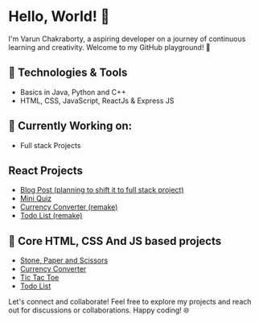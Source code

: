 # Hello, World! 👋

I'm Varun Chakraborty, a aspiring developer on a journey of continuous learning and creativity. Welcome to my GitHub playground! 🚀

## 🔧 Technologies & Tools
- Basics in Java, Python and C++
- HTML, CSS, JavaScript, ReactJs & Express JS

## 🌱 Currently Working on:
- Full stack Projects

## React Projects
- [Blog Post (planning to shift it to full stack project)](https://github.com/Varun-Chakraborty/blog-post)
- [Mini Quiz](https://github.com/Varun-Chakraborty/Mini-Quiz)
- [Currency Converter (remake)](https://github.com/Varun-Chakraborty/currency-converter-react)
- [Todo List (remake)](https://github.com/Varun-Chakraborty/To-Do-List-React)

## 🚀 Core HTML, CSS And JS based projects
- [Stone, Paper and Scissors](https://github.com/Varun-Chakraborty/mini-project-stone-paper-scissors)
- [Currency Converter](https://github.com/Varun-Chakraborty/mini-project-currency-converter)
- [Tic Tac Toe](https://github.com/Varun-Chakraborty/mini-project-tic-tac-toe)
- [Todo List](https://github.com/Varun-Chakraborty/mini-project-todo-list)

Let's connect and collaborate! Feel free to explore my projects and reach out for discussions or collaborations. Happy coding! 🌐
